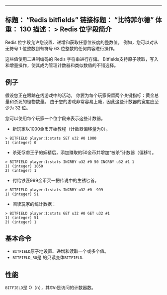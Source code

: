 ***

## 标题： “Redis bitfields”&#xA;链接标题： “比特菲尔德”&#xA;体重： 130&#xA;描述： >&#xA;Redis 位字段简介

Redis 位字段允许您设置、递增和获取任意位长度的整数值。
例如，您可以对从无符号 1 位整数到有符号 63 位整数的任何内容进行操作。

这些值使用二进制编码的 Redis 字符串进行存储。
Bitfields支持原子读取，写入和增量操作，使其成为管理计数器和类似数值的不错选择。

## 例子

假设您正在跟踪在线游戏中的活动。
你要为每个玩家保留两个关键指标：黄金总量和杀死的怪物数量。
由于您的游戏非常容易上瘾，因此这些计数器的宽度应至少为 32 位。

您可以使用每个玩家一个位字段来表示这些计数器。

*   新玩家以1000金币开始教程（计数器偏移量为0）。

<!---->

    > BITFIELD player:1:stats SET u32 #0 1000
    1) (integer) 0

*   杀死俘虏王子的妖精后，添加赚取的50金币并增加“被杀”计数器（偏移1）。

<!---->

    > BITFIELD player:1:stats INCRBY u32 #0 50 INCRBY u32 #1 1
    1) (integer) 1050
    2) (integer) 1

*   付给铁匠999金币买一把传说中的生锈匕首。

<!---->

    > BITFIELD player:1:stats INCRBY u32 #0 -999
    1) (integer) 51

*   阅读玩家的统计数据：

<!---->

    > BITFIELD player:1:stats GET u32 #0 GET u32 #1
    1) (integer) 51
    2) (integer) 1

## 基本命令

*   `BITFIELD`原子地设置、递增和读取一个或多个值。
*   `BITFIELD_RO`是 的只读变体`BITFIELD`.

## 性能

`BITFIELD`是 O（n），其中*n*是访问的计数器数。

